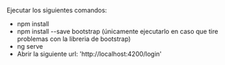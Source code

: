 Ejecutar los siguientes comandos:
- npm install 
- npm install --save bootstrap   (únicamente ejecutarlo en caso que tire problemas con la libreria de bootstrap)
- ng serve
- Abrir la siguiente url: 'http://localhost:4200/login'
